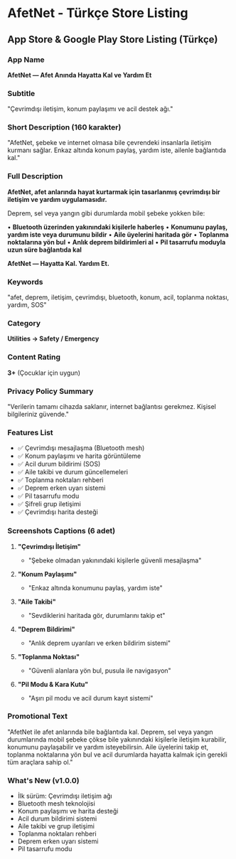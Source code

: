# AfetNet - Türkçe Store Listing

## App Store & Google Play Store Listing (Türkçe)

### App Name
**AfetNet — Afet Anında Hayatta Kal ve Yardım Et**

### Subtitle
"Çevrimdışı iletişim, konum paylaşımı ve acil destek ağı."

### Short Description (160 karakter)
"AfetNet, şebeke ve internet olmasa bile çevrendeki insanlarla iletişim kurmanı sağlar. Enkaz altında konum paylaş, yardım iste, ailenle bağlantıda kal."

### Full Description

**AfetNet, afet anlarında hayat kurtarmak için tasarlanmış çevrimdışı bir iletişim ve yardım uygulamasıdır.**

Deprem, sel veya yangın gibi durumlarda mobil şebeke yokken bile:

• **Bluetooth üzerinden yakınındaki kişilerle haberleş**
• **Konumunu paylaş, yardım iste veya durumunu bildir**
• **Aile üyelerini haritada gör**
• **Toplanma noktalarına yön bul**
• **Anlık deprem bildirimleri al**
• **Pil tasarrufu moduyla uzun süre bağlantıda kal**

**AfetNet — Hayatta Kal. Yardım Et.**

### Keywords
"afet, deprem, iletişim, çevrimdışı, bluetooth, konum, acil, toplanma noktası, yardım, SOS"

### Category
**Utilities → Safety / Emergency**

### Content Rating
**3+** (Çocuklar için uygun)

### Privacy Policy Summary
"Verilerin tamamı cihazda saklanır, internet bağlantısı gerekmez. Kişisel bilgileriniz güvende."

### Features List
- ✅ Çevrimdışı mesajlaşma (Bluetooth mesh)
- ✅ Konum paylaşımı ve harita görüntüleme
- ✅ Acil durum bildirimi (SOS)
- ✅ Aile takibi ve durum güncellemeleri
- ✅ Toplanma noktaları rehberi
- ✅ Deprem erken uyarı sistemi
- ✅ Pil tasarrufu modu
- ✅ Şifreli grup iletişimi
- ✅ Çevrimdışı harita desteği

### Screenshots Captions (6 adet)

1. **"Çevrimdışı İletişim"**
   - "Şebeke olmadan yakınındaki kişilerle güvenli mesajlaşma"

2. **"Konum Paylaşımı"**
   - "Enkaz altında konumunu paylaş, yardım iste"

3. **"Aile Takibi"**
   - "Sevdiklerini haritada gör, durumlarını takip et"

4. **"Deprem Bildirimi"**
   - "Anlık deprem uyarıları ve erken bildirim sistemi"

5. **"Toplanma Noktası"**
   - "Güvenli alanlara yön bul, pusula ile navigasyon"

6. **"Pil Modu & Kara Kutu"**
   - "Aşırı pil modu ve acil durum kayıt sistemi"

### Promotional Text
"AfetNet ile afet anlarında bile bağlantıda kal. Deprem, sel veya yangın durumlarında mobil şebeke çökse bile yakınındaki kişilerle iletişim kurabilir, konumunu paylaşabilir ve yardım isteyebilirsin. Aile üyelerini takip et, toplanma noktalarına yön bul ve acil durumlarda hayatta kalmak için gerekli tüm araçlara sahip ol."

### What's New (v1.0.0)
- İlk sürüm: Çevrimdışı iletişim ağı
- Bluetooth mesh teknolojisi
- Konum paylaşımı ve harita desteği
- Acil durum bildirimi sistemi
- Aile takibi ve grup iletişimi
- Toplanma noktaları rehberi
- Deprem erken uyarı sistemi
- Pil tasarrufu modu
